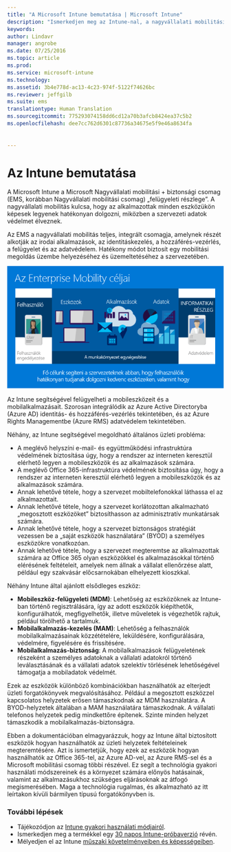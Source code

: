 ```yaml
---
title: "A Microsoft Intune bemutatása | Microsoft Intune"
description: "Ismerkedjen meg az Intune-nal, a nagyvállalati mobilitási és biztonsági megoldás mobileszköz-kezelési összetevőjével."
keywords: 
author: Lindavr
manager: angrobe
ms.date: 07/25/2016
ms.topic: article
ms.prod: 
ms.service: microsoft-intune
ms.technology: 
ms.assetid: 3b4e778d-ac13-4c23-974f-5122f74626bc
ms.reviewer: jeffgilb
ms.suite: ems
translationtype: Human Translation
ms.sourcegitcommit: 775293074158dd6cd12a70b3afcb8424ea37c5b2
ms.openlocfilehash: dee7cc762d6301c87736a34675e5f9e46a8634fa


---
```


# Az Intune bemutatása
A Microsoft Intune a Microsoft Nagyvállalati mobilitási + biztonsági csomag (EMS, korábban Nagyvállalati mobilitási csomag) „felügyeleti részlege”. A nagyvállalati mobilitás kulcsa, hogy az alkalmazottak minden eszközükön képesek legyenek hatékonyan dolgozni, miközben a szervezeti adatok védelmet élveznek.  

Az EMS a nagyvállalati mobilitás teljes, integrált csomagja, amelynek részét alkotják az irodai alkalmazások, az identitáskezelés, a hozzáférés-vezérlés, a felügyelet és az adatvédelem. Hatékony módot biztosít egy mobilitási megoldás üzembe helyezéséhez és üzemeltetéséhez a szervezetében.  

![A nagyvállalati mobilitást átfogóan bemutató kép](..\media\em-vision.png)

Az Intune segítségével felügyelheti a mobileszközeit és a mobilalkalmazásait. Szorosan integrálódik az Azure Active Directoryba (Azure AD) identitás- és hozzáférés-vezérlés tekintetében, és az Azure Rights Managementbe (Azure RMS) adatvédelem tekintetében.  

Néhány, az Intune segítségével megoldható általános üzleti probléma:

* A meglévő helyszíni e-mail- és együttműködési infrastruktúra védelmének biztosítása úgy, hogy a rendszer az interneten keresztül elérhető legyen a mobileszközök és az alkalmazások számára.
* A meglévő Office 365-infrastruktúra védelmének biztosítása úgy, hogy a rendszer az interneten keresztül elérhető legyen a mobileszközök és az alkalmazások számára.
* Annak lehetővé tétele, hogy a szervezet mobiltelefonokkal láthassa el az alkalmazottait.
* Annak lehetővé tétele, hogy a szervezet korlátozottan alkalmazható „megosztott eszközöket” biztosíthasson az adminisztratív munkatársak számára.
* Annak lehetővé tétele, hogy a szervezet biztonságos stratégiát vezessen be a „saját eszközök használatára” (BYOD) a személyes eszközökre vonatkozóan.
* Annak lehetővé tétele, hogy a szervezet megteremtse az alkalmazottak számára az Office 365 olyan eszközökkel és alkalmazásokkal történő elérésének feltételeit, amelyek nem állnak a vállalat ellenőrzése alatt, például egy szakvásár előcsarnokában elhelyezett kioszkkal.

Néhány Intune által ajánlott elsődleges eszköz:
* **Mobileszköz-felügyeleti (MDM)**: Lehetőség az eszközöknek az Intune-ban történő regisztrálására, így az adott eszközök kiépíthetők, konfigurálhatók, megfigyelhetők, illetve műveletek is végezhetők rajtuk, például törölhető a tartalmuk.
* **Mobilalkalmazás-kezelés (MAM)**: Lehetőség a felhasználók mobilalkalmazásainak közzétételére, leküldésére, konfigurálására, védelmére, figyelésére és frissítésére.
* **Mobilalkalmazás-biztonság**: A mobilalkalmazások felügyeletének részeként a személyes adatoknak a vállalati adatokról történő leválasztásának és a vállalati adatok szelektív törlésének lehetőségével támogatja a mobiladatok védelmét.

Ezek az eszközök különböző kombinációkban használhatók az elterjedt üzleti forgatókönyvek megvalósításához. Például a megosztott eszközzel kapcsolatos helyzetek erősen támaszkodnak az MDM használatára. A BYOD-helyzetek általában a MAM használatára támaszkodnak. A vállalati telefonos helyzetek pedig mindkettőre építenek. Szinte minden helyzet támaszkodik a mobilalkalmazás-biztonságra.

Ebben a dokumentációban elmagyarázzuk, hogy az Intune által biztosított eszközök hogyan használhatók az üzleti helyzetek feltételeinek megteremtésére.  Azt is ismertetjük, hogy ezek az eszközök hogyan használhatók az Office 365-tel, az Azure AD-vel, az Azure RMS-sel és a Microsoft mobilitási csomag többi részével. Ez segít a technológia gyakori használati módszereinek és a környezet számára előnyös hatásainak, valamint az alkalmazásukhoz szükséges eljárásoknak az átfogó megismerésében. Maga a technológia rugalmas, és alkalmazható az itt leírtakon kívüli bármilyen típusú forgatókönyvben is.

### További lépések
* Tájékozódjon az [Intune gyakori használati módjairól](common-ways-to-use-intune.md).
* Ismerkedjen meg a termékkel egy [30 napos Intune-próbaverzió](get-started-with-a-30-day-trial-of-microsoft-intune.md) révén.
* Mélyedjen el az Intune [műszaki követelményeiben és képességeiben](/intune/get-started/what-to-know-before-you-start-microsoft-intune).



<!--HONumber=Jul16_HO4-->


